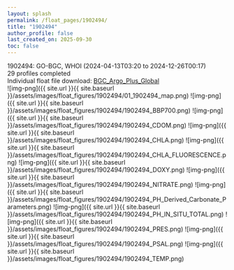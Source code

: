 ```yaml
---
layout: splash
permalink: /float_pages/1902494/
title: "1902494"
author_profile: false
last_created_on: 2025-09-30
toc: false
---
```

 
1902494: GO-BGC, WHOI (2024-04-13T03:20 to 2024-12-26T00:17)\
29 profiles completed\
Individual float file download: [BGC_Argo_Plus_Global](https://ftp.soest.hawaii.edu/bgc_argo_plus/Individual_Floats/outliers_removed/1902494_Sprof_processed.nc)\
![img-png]({{ site.url }}{{ site.baseurl }}/assets/images/float_figures/1902494/01_1902494_map.png)
![img-png]({{ site.url }}{{ site.baseurl }}/assets/images/float_figures/1902494/1902494_BBP700.png)
![img-png]({{ site.url }}{{ site.baseurl }}/assets/images/float_figures/1902494/1902494_CDOM.png)
![img-png]({{ site.url }}{{ site.baseurl }}/assets/images/float_figures/1902494/1902494_CHLA.png)
![img-png]({{ site.url }}{{ site.baseurl }}/assets/images/float_figures/1902494/1902494_CHLA_FLUORESCENCE.png)
![img-png]({{ site.url }}{{ site.baseurl }}/assets/images/float_figures/1902494/1902494_DOXY.png)
![img-png]({{ site.url }}{{ site.baseurl }}/assets/images/float_figures/1902494/1902494_NITRATE.png)
![img-png]({{ site.url }}{{ site.baseurl }}/assets/images/float_figures/1902494/1902494_PH_Derived_Carbonate_Parameters.png)
![img-png]({{ site.url }}{{ site.baseurl }}/assets/images/float_figures/1902494/1902494_PH_IN_SITU_TOTAL.png)
![img-png]({{ site.url }}{{ site.baseurl }}/assets/images/float_figures/1902494/1902494_PRES.png)
![img-png]({{ site.url }}{{ site.baseurl }}/assets/images/float_figures/1902494/1902494_PSAL.png)
![img-png]({{ site.url }}{{ site.baseurl }}/assets/images/float_figures/1902494/1902494_TEMP.png)
